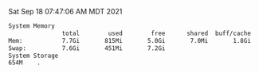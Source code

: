 Sat Sep 18 07:47:06 AM MDT 2021
```bash
System Memory
               total        used        free      shared  buff/cache   available
Mem:           7.7Gi       815Mi       5.0Gi       7.0Mi       1.8Gi       6.6Gi
Swap:          7.6Gi       451Mi       7.2Gi
System Storage
654M	.
```
